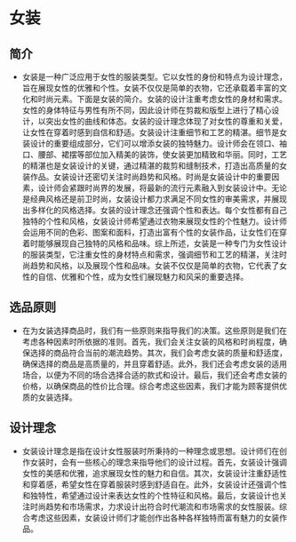 # 女装

## 简介

* 女装是一种广泛应用于女性的服装类型。它以女性的身份和特点为设计理念，旨在展现女性的优雅和个性。女装不仅仅是简单的衣物，它还承载着丰富的文化和时尚元素。下面是女装的简介。女装的设计注重考虑女性的身材和需求。女性的身体特征与男性有所不同，因此设计师在剪裁和版型上进行了精心设计，以突出女性的曲线和体态。女装的设计理念体现了对女性的尊重和关爱，让女性在穿着时感到自信和舒适。女装设计注重细节和工艺的精湛。细节是女装设计的重要组成部分，它们可以增添女装的独特魅力。设计师会在领口、袖口、腰部、裙摆等部位加入精美的装饰，使女装更加精致和华丽。同时，工艺的精湛也是女装设计的关键，通过精湛的裁剪和缝制技术，打造出高质量的女装作品。女装设计还密切关注时尚趋势和风格。时尚是女装设计中的重要因素，设计师会紧跟时尚界的发展，将最新的流行元素融入到女装设计中。无论是经典风格还是前卫时尚，女装设计都力求满足不同女性的审美需求，并展现出多样化的风格选择。女装的设计理念还强调个性和表达。每个女性都有自己独特的个性和风格，女装设计师希望通过衣物来展现女性的个性魅力。设计师会运用不同的色彩、图案和面料，打造出富有个性的女装作品，让女性们在穿着时能够展现自己独特的风格和品味。综上所述，女装是一种专门为女性设计的服装类型，它注重女性的身材特点和需求，强调细节和工艺的精湛，关注时尚趋势和风格，以及展现个性和品味。女装不仅仅是简单的衣物，它代表了女性的自信、优雅和个性，成为女性们展现魅力和风采的重要选择。

## 选品原则

* 在为女装选择商品时，我们有一些原则来指导我们的决策。这些原则是我们在考虑各种因素时所依据的准则。首先，我们会关注女装的风格和时尚程度，确保选择的商品符合当前的潮流趋势。其次，我们会考虑女装的质量和舒适度，确保选择的商品是高质量的，并且穿着舒适。此外，我们还会考虑女装的适用场合，以便为不同的场合选择合适的款式和设计。最后，我们还会考虑女装的价格，以确保商品的性价比合理。综合考虑这些因素，我们才能为顾客提供优质的女装选择。

## 设计理念

* 女装设计理念是指在设计女性服装时所秉持的一种理念或思想。设计师们在创作女装时，会有一些核心的理念来指导他们的设计过程。首先，女装设计强调女性的美感和优雅，追求展现女性的魅力和自信。其次，女装设计注重舒适性和穿着感，希望女性在穿着服装时感到舒适自在。此外，女装设计还强调个性和独特性，希望通过设计来表达女性的个性特征和风格。最后，女装设计也关注时尚趋势和市场需求，力求设计出符合时代潮流和市场需求的女性服装。综合考虑这些因素，女装设计师们才能创作出各种各样独特而富有魅力的女装作品。
